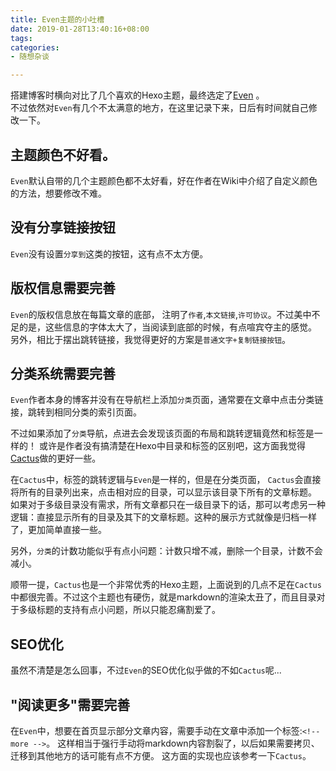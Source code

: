 ```yaml
---
title: Even主题的小吐槽
date: 2019-01-28T13:40:16+08:00
tags:
categories:
- 随想杂谈

---
```


搭建博客时横向对比了几个喜欢的Hexo主题，最终选定了[Even](https://github.com/ahonn/hexo-theme-even) 。  
不过依然对`Even`有几个不太满意的地方，在这里记录下来，日后有时间就自己修改一下。

## 主题颜色不好看。
`Even`默认自带的几个主题颜色都不太好看，好在作者在Wiki中介绍了自定义颜色的方法，想要修改不难。

## 没有分享链接按钮
`Even`没有设置`分享到`这类的按钮，这有点不太方便。

<!--more-->

## 版权信息需要完善
`Even`的版权信息放在每篇文章的底部， 注明了`作者`,`本文链接`,`许可协议`。不过美中不足的是，这些信息的字体太大了，当阅读到底部的时候，有点喧宾夺主的感觉。
另外，相比于摆出跳转链接，我觉得更好的方案是`普通文字+复制链接按钮`。

## 分类系统需要完善
`Even`作者本身的博客并没有在导航栏上添加`分类`页面，通常要在文章中点击分类链接，跳转到相同分类的索引页面。

不过如果添加了`分类`导航，点进去会发现该页面的布局和跳转逻辑竟然和标签是一样的！ 或许是作者没有搞清楚在Hexo中目录和标签的区别吧，这方面我觉得[Cactus](https://github.com/probberechts/hexo-theme-cactus)做的更好一些。

在`Cactus`中，标签的跳转逻辑与`Even`是一样的，但是在分类页面， `Cactus`会直接将所有的目录列出来，点击相对应的目录，可以显示该目录下所有的文章标题。
如果对于多级目录没有需求，所有文章都只在一级目录下的话，那可以考虑另一种逻辑：直接显示所有的目录及其下的文章标题。这种的展示方式就像是归档一样了，更加简单直接一些。

另外，`分类`的计数功能似乎有点小问题：计数只增不减，删除一个目录，计数不会减小。

顺带一提，`Cactus`也是一个非常优秀的Hexo主题，上面说到的几点不足在`Cactus`中都很完善。不过这个主题也有硬伤，就是markdown的渲染太丑了，而且目录对于多级标题的支持有点小问题，所以只能忍痛割爱了。

## SEO优化
虽然不清楚是怎么回事，不过`Even`的SEO优化似乎做的不如`Cactus`呢...

## "阅读更多"需要完善
在`Even`中，想要在首页显示部分文章内容，需要手动在文章中添加一个标签:`<!-- more -->`。 这样相当于强行手动将markdown内容割裂了，以后如果需要拷贝、迁移到其他地方的话可能有点不方便。 这方面的实现也应该参考一下`Cactus`。
